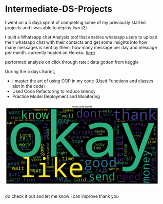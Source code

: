 # Intermediate-DS-Projects
I went on a 5 days sprint of completing some of my previously started projects and i was able to deploy two (2).

I built a Whatsapp chat Analysis tool that enables whatsapp users to upload their whatsapp chat with their contacts and get some insights into how many messages is sent by them, how many message per day and message per month. currently hosted on Heroku. <a href="https://www.whatsapp-chat-analysis.heroku.com">here</a>

performed analysis on click through rate:: data gotten from kaggle

During the 5 days Sprint,
* i master the art of using OOP in my code (Used Functions and classes alot in the code)
* Used Code Refactoring to reduce latency
* Practice Model Deployment and Monitoring


<img src='masked_wordcloud.jpg' alt='Word cloud Image'/>

do check it out and let me know i can improve thank you

